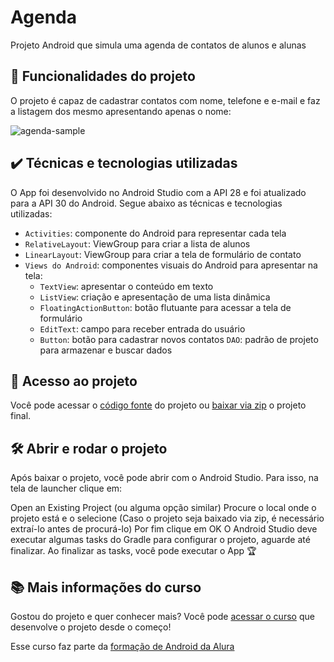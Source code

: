 # Agenda

Projeto Android que simula uma agenda de contatos de alunos e alunas

## 🔨 Funcionalidades do projeto

O projeto é capaz de cadastrar contatos com nome, telefone e e-mail e faz a listagem dos mesmo apresentando apenas o nome:

![agenda-sample](https://user-images.githubusercontent.com/8989346/136827565-a6278e24-19bb-480b-b34e-0740b8455e6f.gif)

## ✔️ Técnicas e tecnologias utilizadas

O App foi desenvolvido no Android Studio com a API 28 e foi atualizado para a API 30 do Android. Segue abaixo as técnicas e tecnologias utilizadas:

- `Activities`: componente do Android para representar cada tela
- `RelativeLayout`: ViewGroup para criar a lista de alunos
- `LinearLayout`: ViewGroup para criar a tela de formulário de contato 
- `Views do Android`: componentes visuais do Android para apresentar na tela:
    - `TextView`: apresentar o conteúdo em texto
    - `ListView`: criação e apresentação de uma lista dinâmica
    - `FloatingActionButton`: botão flutuante para acessar a tela de formulário
    - `EditText`: campo para receber entrada do usuário
    - `Button`: botão para cadastrar novos contatos
`DAO`: padrão de projeto para armazenar e buscar dados

## 📁 Acesso ao projeto

Você pode acessar o [código fonte](https://github.com/alura-cursos/fundamentos-android-parte-1/tree/aula-5) do projeto ou [baixar via zip](https://github.com/alura-cursos/fundamentos-android-parte-1/archive/refs/heads/aula-5.zip) o projeto final.

## 🛠️ Abrir e rodar o projeto

Após baixar o projeto, você pode abrir com o Android Studio. Para isso, na tela de launcher clique em:

Open an Existing Project (ou alguma opção similar)
Procure o local onde o projeto está e o selecione (Caso o projeto seja baixado via zip, é necessário extraí-lo antes de procurá-lo)
Por fim clique em OK
O Android Studio deve executar algumas tasks do Gradle para configurar o projeto, aguarde até finalizar. Ao finalizar as tasks, você pode executar o App 🏆

## 📚 Mais informações do curso

Gostou do projeto e quer conhecer mais? Você pode [acessar o curso](https://cursos.alura.com.br/course/android-sua-primeira-app-mobile) que desenvolve o projeto desde o começo!

Esse curso faz parte da [formação de Android da Alura](https://cursos.alura.com.br/formacao-android)
